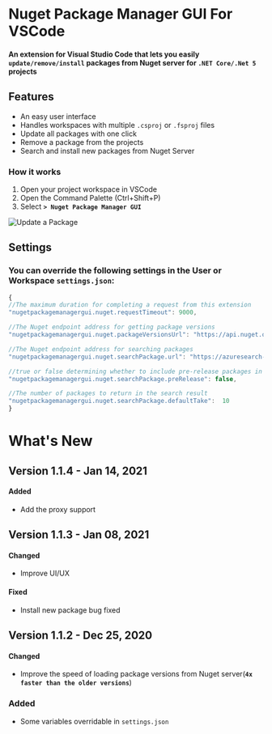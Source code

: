 # Nuget Package Manager GUI For VSCode

#### An extension for Visual Studio Code that lets you easily __`update/remove/install`__ packages from Nuget server for __`.NET Core/.Net 5`__ projects

## Features

- An easy user interface
- Handles workspaces with multiple `.csproj` or `.fsproj` files
- Update all packages with one click
- Remove a package from the projects
- Search and install new packages from Nuget Server


### How it works
1. Open your project workspace in VSCode
2. Open the Command Palette (Ctrl+Shift+P) 
3. Select **`> Nuget Package Manager GUI`**



![Update a Package](https://raw.githubusercontent.com/aliasadidev/vsocde-npm-gui/main/images/demo1.gif?v3)



## Settings
### You can override the following settings in the **User or Workspace** `settings.json`:
```js
{
//The maximum duration for completing a request from this extension
"nugetpackagemanagergui.nuget.requestTimeout": 9000,

//The Nuget endpoint address for getting package versions
"nugetpackagemanagergui.nuget.packageVersionsUrl": "https://api.nuget.org/v3-flatcontainer",    

//The Nuget endpoint address for searching packages
"nugetpackagemanagergui.nuget.searchPackage.url": "https://azuresearch-usnc.nuget.org/query",

//true or false determining whether to include pre-release packages in the result of the search
"nugetpackagemanagergui.nuget.searchPackage.preRelease": false,

//The number of packages to return in the search result
"nugetpackagemanagergui.nuget.searchPackage.defaultTake":  10		
}

```

# What's New


## Version 1.1.4 - Jan 14, 2021
#### Added
* Add the proxy support


## Version 1.1.3 - Jan 08, 2021
#### Changed
* Improve UI/UX

#### Fixed
* Install new package bug fixed

## Version 1.1.2 - Dec 25, 2020
#### Changed
* Improve the speed of loading package versions from Nuget server(**`4x faster than the older versions`**)

### Added
* Some variables overridable in `settings.json`